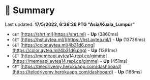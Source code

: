 # 📖 Summary
Last updated: **17/5/2022, 6:36:29 PTG "Asia/Kuala_Lumpur"**

- `GET` [https://shrt.ml](https://shrt.ml) - **Up** (3860ms)
- `GET` [https://hst.aytea.ml/](https://hst.aytea.ml/) - **Up** (13736ms)
- `GET` [https://color.aytea.ml/4b31d6.png](https://color.aytea.ml/4b31d6.png) - **Up** (1391ms)
- `GET` [https://memeapi.aytea14.repl.co/gimme](https://memeapi.aytea14.repl.co/gimme) - **Up** (451ms)
- `GET` [https://teledrivemy.herokuapp.com/dashboard](https://teledrivemy.herokuapp.com/dashboard) - **Up** (186ms)
